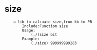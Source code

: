 size
=========
        a lib to calcuate size,from kb to PB
            Include:Function size
            Usage:
                (./)size bit
            Example:
                (./size) 999999999283